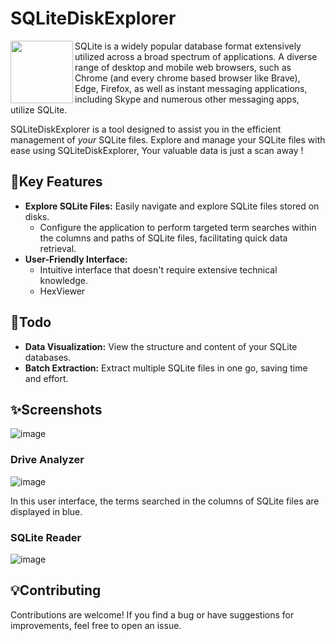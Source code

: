 # SQLiteDiskExplorer

<img align="left" src="https://github.com/guillaC/SQLiteDiskExplorer/assets/6315083/680a84d7-583c-43f6-b608-c3f9131dbe92" width="100" height="100">

SQLite is a widely popular database format extensively utilized across a broad spectrum of applications. A diverse range of desktop and mobile web browsers, such as Chrome (and every chrome based browser like Brave), Edge, Firefox, as well as instant messaging applications, including Skype and numerous other messaging apps, utilize SQLite.

SQLiteDiskExplorer is a tool designed to assist you in the efficient management of *your* SQLite files. Explore and manage your SQLite files with ease using SQLiteDiskExplorer, Your valuable data is just a scan away !

## 📎Key Features
- **Explore SQLite Files:** Easily navigate and explore SQLite files stored on disks.
  - Configure the application to perform targeted term searches within the columns and paths of SQLite files, facilitating quick data retrieval.
- **User-Friendly Interface:**
  - Intuitive interface that doesn't require extensive technical knowledge.
  - HexViewer

## 📝Todo
- **Data Visualization:** View the structure and content of your SQLite databases.
- **Batch Extraction:** Extract multiple SQLite files in one go, saving time and effort.

## ✨Screenshots
![image](https://github.com/guillaC/SQLiteDiskExplorer/assets/6315083/f859a73c-cf6f-4a43-b864-6bd2d8ea7ddd)
### Drive Analyzer
![image](https://github.com/guillaC/SQLiteDiskExplorer/assets/6315083/2d2b31d8-335d-42d6-8655-e46d4b1056f6)

In this user interface, the terms searched in the columns of SQLite files are displayed in blue.
### SQLite Reader
![image](https://github.com/guillaC/SQLiteDiskExplorer/assets/6315083/b1d7607f-79e1-4a5b-975e-655f6372a35a)

## 💡Contributing
Contributions are welcome! If you find a bug or have suggestions for improvements, feel free to open an issue.
